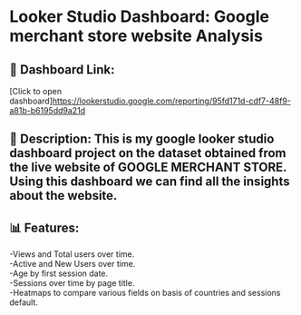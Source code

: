 # Looker Studio Dashboard: Google merchant store website Analysis

## 🔗 Dashboard Link:
[Click to open dashboard]https://lookerstudio.google.com/reporting/95fd171d-cdf7-48f9-a81b-b6195dd9a21d

## 📄 Description: This is my google looker studio dashboard project on the dataset obtained from the live website of GOOGLE MERCHANT STORE. Using this dashboard we can find all the insights about the website. 

## 📊 Features:
-Views and Total users over time. 
<br>
-Active and New Users over time.
<br>
-Age by first session date.
<br>
-Sessions over time by page title.
<br>
-Heatmaps to compare various fields on basis of countries and sessions default.


